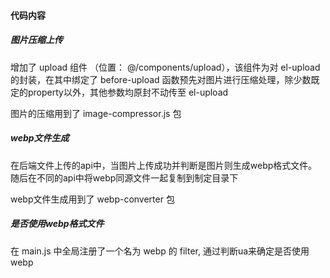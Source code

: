 #### 代码内容

##### 图片压缩上传
增加了 upload 组件 （位置： @/components/upload），该组件为对 el-upload 的封装，在其中绑定了 before-upload 函数预先对图片进行压缩处理，除少数既定的property以外，其他参数均原封不动传至 el-upload

图片的压缩用到了 image-compressor.js 包

##### webp文件生成
在后端文件上传的api中，当图片上传成功并判断是图片则生成webp格式文件。随后在不同的api中将webp同源文件一起复制到制定目录下

webp文件生成用到了 webp-converter 包

##### 是否使用webp格式文件

在 main.js 中全局注册了一个名为 webp 的 filter, 通过判断ua来确定是否使用webp